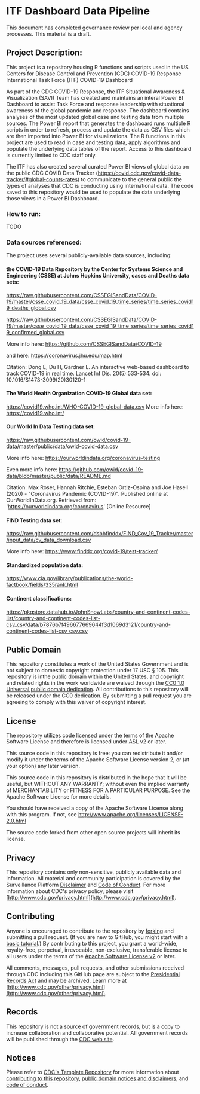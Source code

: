 # ITF Dashboard Data Pipeline


This document has completed governance review per local and agency processes. This material is a draft.

## Project Description:

This project is a repository housing R functions and scripts used in the US Centers for Disease Control and Prevention (CDC) COVID-19 Response International Task Force (ITF) COVID-19 Dashboard

As part of the CDC COVID-19 Response, the ITF Situational Awareness & Visualization (SAVI) Team has created and maintains an interal Power BI Dashboard to assist Task Force and response leadership with situational awareness of the global pandemic and response. The dashboard contains analyses of the most updated global case and testing data from multiple sources. The Power BI report that generates the dashboard runs multiple R scripts in order to refresh, process and update the data as CSV files which are then imported into Power BI for visualizations. The R functions in this project are used to read in case and testing data, apply algorithms and populate the underlying data tables of the report. Access to this dashboard is currently limited to CDC staff only.

The ITF has also created several curated Power BI views of global data on the public CDC COVID Data Tracker (https://covid.cdc.gov/covid-data-tracker/#global-counts-rates) to communicate to the general public the types of analyses that CDC is conducting using international data. The code saved to this repository would be used to populate the data underlying those views in a Power BI Dashboard.

### How to run:

TODO

### Data sources referenced:
The project uses several publicly-available data sources, including:

#### the COVID-19 Data Repository by the Center for Systems Science and Engineering (CSSE) at Johns Hopkins University, cases and Deaths data sets:
https://raw.githubusercontent.com/CSSEGISandData/COVID-19/master/csse_covid_19_data/csse_covid_19_time_series/time_series_covid19_deaths_global.csv

https://raw.githubusercontent.com/CSSEGISandData/COVID-19/master/csse_covid_19_data/csse_covid_19_time_series/time_series_covid19_confirmed_global.csv

More info here: https://github.com/CSSEGISandData/COVID-19

and here: https://coronavirus.jhu.edu/map.html

Citation: Dong E, Du H, Gardner L. An interactive web-based dashboard to track COVID-19 in real time. Lancet Inf Dis. 20(5):533-534. doi: 10.1016/S1473-3099(20)30120-1

#### The World Health Organization COVID-19 Global data set:

https://covid19.who.int/WHO-COVID-19-global-data.csv
More info here: https://covid19.who.int/

#### Our World In Data Testing data set:

https://raw.githubusercontent.com/owid/covid-19-data/master/public/data/owid-covid-data.csv

More info here: https://ourworldindata.org/coronavirus-testing

Even more info here: https://github.com/owid/covid-19-data/blob/master/public/data/README.md

Citation: Max Roser, Hannah Ritchie, Esteban Ortiz-Ospina and Joe Hasell (2020) - "Coronavirus Pandemic (COVID-19)". Published online at OurWorldInData.org. Retrieved from: 'https://ourworldindata.org/coronavirus' [Online Resource]

#### FIND Testing data set:

https://raw.githubusercontent.com/dsbbfinddx/FIND_Cov_19_Tracker/master/input_data/cv_data_download.csv

More info here: https://www.finddx.org/covid-19/test-tracker/

#### Standardized population data:

https://www.cia.gov/library/publications/the-world-factbook/fields/335rank.html

#### Continent classifications:

https://pkgstore.datahub.io/JohnSnowLabs/country-and-continent-codes-list/country-and-continent-codes-list-csv_csv/data/b7876b7f496677669644f3d1069d3121/country-and-continent-codes-list-csv_csv.csv                       


## Public Domain

This repository constitutes a work of the United States Government and is not subject to domestic copyright protection under 17 USC § 105. This repository is inthe public domain within the United States, and copyright and related rights in
the work worldwide are waived through the [CC0 1.0 Universal public domain dedication](https://creativecommons.org/publicdomain/zero/1.0/).
All contributions to this repository will be released under the CC0 dedication. By
submitting a pull request you are agreeing to comply with this waiver of
copyright interest.

## License

The repository utilizes code licensed under the terms of the Apache Software
License and therefore is licensed under ASL v2 or later.

This source code in this repository is free: you can redistribute it and/or modify it under
the terms of the Apache Software License version 2, or (at your option) any
later version.

This source code in this repository is distributed in the hope that it will be useful, but WITHOUT ANY
WARRANTY; without even the implied warranty of MERCHANTABILITY or FITNESS FOR A
PARTICULAR PURPOSE. See the Apache Software License for more details.

You should have received a copy of the Apache Software License along with this
program. If not, see http://www.apache.org/licenses/LICENSE-2.0.html

The source code forked from other open source projects will inherit its license.

## Privacy

This repository contains only non-sensitive, publicly available data and
information. All material and community participation is covered by the
Surveillance Platform [Disclaimer](https://github.com/CDCgov/template/blob/master/DISCLAIMER.md)
and [Code of Conduct](https://github.com/CDCgov/template/blob/master/code-of-conduct.md).
For more information about CDC's privacy policy, please visit [http://www.cdc.gov/privacy.html](http://www.cdc.gov/privacy.html).

## Contributing

Anyone is encouraged to contribute to the repository by [forking](https://help.github.com/articles/fork-a-repo)
and submitting a pull request. (If you are new to GitHub, you might start with a
[basic tutorial](https://help.github.com/articles/set-up-git).) By contributing
to this project, you grant a world-wide, royalty-free, perpetual, irrevocable,
non-exclusive, transferable license to all users under the terms of the
[Apache Software License v2](http://www.apache.org/licenses/LICENSE-2.0.html) or
later.

All comments, messages, pull requests, and other submissions received through
CDC including this GitHub page are subject to the [Presidential Records Act](http://www.archives.gov/about/laws/presidential-records.html)
and may be archived. Learn more at [http://www.cdc.gov/other/privacy.html](http://www.cdc.gov/other/privacy.html).

## Records

This repository is not a source of government records, but is a copy to increase
collaboration and collaborative potential. All government records will be
published through the [CDC web site](http://www.cdc.gov).

## Notices

Please refer to [CDC's Template Repository](https://github.com/CDCgov/template)
for more information about [contributing to this repository](https://github.com/CDCgov/template/blob/master/CONTRIBUTING.md),
[public domain notices and disclaimers](https://github.com/CDCgov/template/blob/master/DISCLAIMER.md),
and [code of conduct](https://github.com/CDCgov/template/blob/master/code-of-conduct.md).

